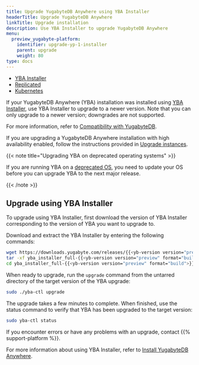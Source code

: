```yaml
---
title: Upgrade YugabyteDB Anywhere using YBA Installer
headerTitle: Upgrade YugabyteDB Anywhere
linkTitle: Upgrade installation
description: Use YBA Installer to upgrade YugabyteDB Anywhere
menu:
  preview_yugabyte-platform:
    identifier: upgrade-yp-1-installer
    parent: upgrade
    weight: 80
type: docs
---
```


<ul class="nav nav-tabs-alt nav-tabs-yb">

  <li>
    <a href="../upgrade-yp-installer/" class="nav-link active">
      <i class="fa-solid fa-building"></i>YBA Installer</a>
  </li>

  <li>
    <a href="../upgrade-yp-replicated/" class="nav-link">
      <i class="fa-solid fa-cloud"></i>Replicated</a>
  </li>

  <li>
    <a href="../upgrade-yp-kubernetes/" class="nav-link">
      <i class="fa-regular fa-dharmachakra" aria-hidden="true"></i>Kubernetes</a>
  </li>

</ul>

If your YugabyteDB Anywhere (YBA) installation was installed using [YBA Installer](../../install-yugabyte-platform/install-software/installer/), use YBA Installer to upgrade to a newer version. Note that you can only upgrade to a newer version; downgrades are not supported.

For more information, refer to [Compatibility with YugabyteDB](/preview/releases/yba-releases/#compatibility-with-yugabytedb).

If you are upgrading a YugabyteDB Anywhere installation with high availability enabled, follow the instructions provided in [Upgrade instances](../../administer-yugabyte-platform/high-availability/#upgrade-instances).

{{< note title="Upgrading YBA on deprecated operating systems" >}}

If you are running YBA on a [deprecated OS](../../../reference/configuration/operating-systems/), you need to update your OS before you can upgrade YBA to the next major release.

{{< /note >}}

## Upgrade using YBA Installer

To upgrade using YBA Installer, first download the version of YBA Installer corresponding to the version of YBA you want to upgrade to.

Download and extract the YBA Installer by entering the following commands:

```sh
wget https://downloads.yugabyte.com/releases/{{<yb-version version="preview" format="long">}}/yba_installer_full-{{<yb-version version="preview" format="build">}}-linux-x86_64.tar.gz
tar -xf yba_installer_full-{{<yb-version version="preview" format="build">}}-linux-x86_64.tar.gz
cd yba_installer_full-{{<yb-version version="preview" format="build">}}/
```

When ready to upgrade, run the `upgrade` command from the untarred directory of the target version of the YBA upgrade:

```sh
sudo ./yba-ctl upgrade
```

The upgrade takes a few minutes to complete. When finished, use the status command to verify that YBA has been upgraded to the target version:

```sh
sudo yba-ctl status
```

If you encounter errors or have any problems with an upgrade, contact {{% support-platform %}}.

For more information about using YBA Installer, refer to [Install YugabyteDB Anywhere](../../install-yugabyte-platform/install-software/installer/).
